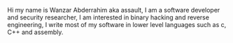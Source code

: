 Hi my name is Wanzar Abderrahim aka assault, I am a software developer and security researcher,
I am interested in binary hacking and reverse engineering, I write most of my software
in lower level languages such as c, C++ and assembly. 
